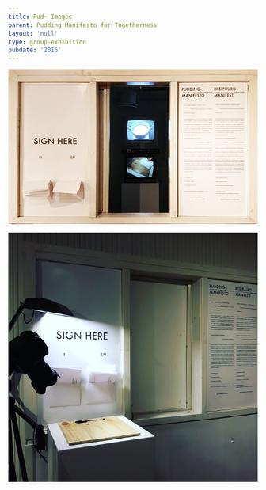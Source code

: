 ```yaml
---
title: Pud~ Images
parent: Pudding Manifesto for Togetherness
layout: 'null'
type: group-exhibition
pubdate: '2016'
---
```

![](/assets/img/pudding-manifesto_installation-view-cropped_2016.jpg)

![](/assets/img/pudding-manifesto_installation-view-manifesto-and-pledge_2016.jpg)

